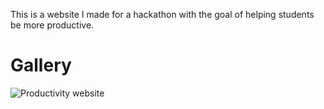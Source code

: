 This is a website I made for a hackathon with the goal of helping students be more productive.

# Gallery
![Productivity website](https://github.com/AdrianEngCheeErn/ProductivityWebsite/assets/140162503/4751456f-8544-48cf-9c77-5695a96b71a0)
